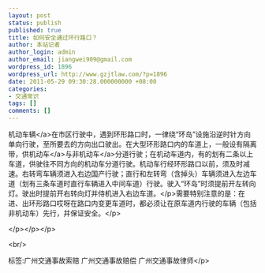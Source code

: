 ```yaml
---
layout: post
status: publish
published: true
title: 如何安全通过环行路口？
author: 本站记者
author_login: admin
author_email: jiangwei909@gmail.com
wordpress_id: 1896
wordpress_url: http://www.gzjtlaw.com/?p=1896
date: 2011-05-29 09:30:28.000000000 +08:00
categories:
- 交通常识
tags: []
comments: []
---
```

<p>机动<a>车辆<&#47;a>在市区行驶中，遇到环形路口时，一律绕&ldquo;环岛&rdquo;设施沿逆时针方向单向行驶，至所要去的方向出口驶出。在大型环形路口内的车道上，一般设有隔离带，供<a>机动车<&#47;a>与<a>非机动车<&#47;a>分道行驶；在机动车道内，有的划有二条以上车道，供驶往不同方向的机动车分道行驶。机动车行经环形路口以前，须及时减速。右转弯车辆须进入右边国产行驶；直行和左转弯（含掉头）车辆须进入左边车道（划有三条车道时直行车辆进入中间车道）行驶。驶入&ldquo;环岛&rdquo;时须提前开左转向灯。驶出时提前开右转向灯并侍机进入右边车道。<&#47;p>需要特别注意的是：在进、出环形路口哎呀在路口内变更车道时，都必须让在原车道内行驶的车辆（包括非机动车）先行，并保证安全。<&#47;p><p><&#47;p><&#47;p><&#47;p><br&#47;><p>标签:广州交通事故索赔 广州交通事故赔偿 广州交通事故律师<&#47;p>
